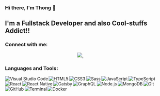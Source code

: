 ### Hi there, I'm Thong 👋
## I'm a Fullstack Developer and also Cool-stuffs Addict!! 

### Connect with me:
<p align='center'>
  <a href="https://www.linkedin.com/in/thong-phan-1a00581b4/">
    <img src="https://img.shields.io/badge/linkedin-%230077B5.svg?&style=for-the-badge&logo=linkedin&logoColor=white" />
  </a>&nbsp;&nbsp;
</p>

### Languages and Tools:

<p>
  <img align="left" alt="Visual Studio Code" src="https://img.shields.io/badge/Visual_Studio_Code-0078D4?style=for-the-badge&logo=visual%20studio%20code&logoColor=white" />
</p>

<p>
  <img align="left" alt="HTML5" src="https://img.shields.io/badge/HTML5-E34F26?style=for-the-badge&logo=html5&logoColor=white" />
  <img align="left" alt="CSS3"  src="https://img.shields.io/badge/CSS3-1572B6?style=for-the-badge&logo=css3&logoColor=white" />
  <img align="left" alt="Sass"  src="https://img.shields.io/badge/Sass-CC6699?style=for-the-badge&logo=sass&logoColor=white" />
  <img align="left" alt="JavaScript" src="https://img.shields.io/badge/JavaScript-323330?style=for-the-badge&logo=javascript&logoColor=F7DF1E" />
  <img align="left" alt="TypeScript" src="https://img.shields.io/badge/TypeScript-007ACC?style=for-the-badge&logo=typescript&logoColor=white" />
</p>

<p>
  <img align="left" alt="React" src="https://img.shields.io/badge/React-20232A?style=for-the-badge&logo=react&logoColor=61DAFB" />
  <img align="left" alt="React Native" src="https://img.shields.io/badge/React_Native-20232A?style=for-the-badge&logo=react&logoColor=61DAFB" />
  <img align="left" alt="Gatsby" src="	https://img.shields.io/badge/Gatsby-663399?style=for-the-badge&logo=gatsby&logoColor=white" />
  <img align="left" alt="GraphQL" src="	https://img.shields.io/badge/GraphQl-E10098?style=for-the-badge&logo=graphql&logoColor=white" />
  <img align="left" alt="Node.js" src="https://img.shields.io/badge/Node.js-339933?style=for-the-badge&logo=nodedotjs&logoColor=white" />
  <img align="left" alt="MongoDB" src="https://img.shields.io/badge/MongoDB-white?style=for-the-badge&logo=mongodb&logoColor=4EA94B" />
  <img align="left" alt="Git" src="https://img.shields.io/badge/Git-F05032?style=for-the-badge&logo=git&logoColor=white" />
  <img align="left" alt="GitHub" src="https://img.shields.io/badge/GitHub-100000?style=for-the-badge&logo=github&logoColor=white" />
  <img align="left" alt="Terminal" src="https://img.shields.io/badge/Shell_Script-121011?style=for-the-badge&logo=gnu-bash&logoColor=white" />
  <img align="left" alt="Docker" src="https://img.shields.io/badge/Docker-2CA5E0?style=for-the-badge&logo=docker&logoColor=white" />
</p>
